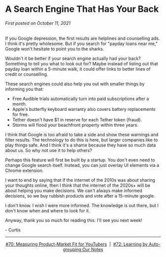 # A Search Engine That Has Your Back

###### First posted on October 11, 2021

If you Google depression, the first results are helplines and counselling ads. I think it's pretty wholesome. But if you search for "payday loans near me," Google won't hesitate to point you to the sharks.

Wouldn't it be better if your search engine actually had your back? Something to tell you what to look out for? Maybe instead of listing out that payday loan within a 5-minute walk, it could offer links to better lines of credit or counselling.

These search engines could also help you out with smaller things by informing you that:

- Free Audible trials automatically turn into paid subscriptions after a month.
- Apple's butterfly keyboard warranty also covers battery replacements for free.
- Tether doesn't have $1 in reserve for each Tether token (fraud).
- Storms will flood your beachfront property within three years.

I think that Google is too afraid to take a side and show these warnings and filter results. The technology to do this is here, but larger companies like to play things safe. And I think it's a shame because they have so much data about us. So why not use it to help others?

Perhaps this feature will first be built by a startup. You don't even need to change Google search itself. Instead, you can just overlay UI elements via a Chrome extension.

I want to end by saying that if the internet of the 2010s was about sharing your thoughts online, then I think that the internet of the 2020s+ will be about helping you make decisions. We can't always make informed decisions, so we buy rubbish products and vote after a 15-minute google.

I don't know. I wish I were more informed. The knowledge is out there, but I don't know when and where to look for it.

Anyway, thank you so much for reading this. I'll see you next week!

\- Curtis

<!--START OF FOOTER-->
<hr style="margin-top:9px;height:1px;border: 0;background-image: linear-gradient(to right, rgba(0, 0, 0, 0.0), rgba(0, 0, 0, 0.5),rgba(0, 0, 0, 0.0));">
<!--START OF ISSUE NAVIGATION LINKS-->
<p align="center"><a href='070_measuring_product_market_fit_for_youtubers.md'>#70: Measuring Product-Market Fit for YouTubers</a>&nbsp;&nbsp;|&nbsp;&nbsp;<a href='072_learning_by_auto_grouping_our_notes.md'>#72: Learning by Auto-grouping Our Notes</a></p>
<!--START OF ISSUE NAVIGATION LINKS-->
<!--END OF FOOTER-->
